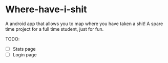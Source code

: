 # Where-have-i-shit
A android app that allows you to map where you have taken a shit!
A spare time project for a full time student, just for fun.

TODO:
- [ ] Stats page
- [ ] Login page